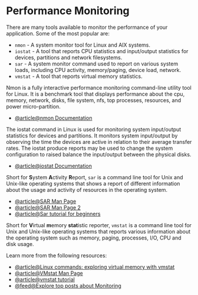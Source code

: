 # Performance Monitoring

There are many tools available to monitor the performance of your application. Some of the most popular are:

- `nmon` - A system monitor tool for Linux and AIX systems.
- `iostat` - A tool that reports CPU statistics and input/output statistics for devices, partitions and network filesystems.
- `sar` - A system monitor command used to report on various system loads, including CPU activity, memory/paging, device load, network.
- `vmstat` - A tool that reports virtual memory statistics.

Nmon is a fully interactive performance monitoring command-line utility tool for Linux. It is a benchmark tool that displays performance about the cpu, memory, network, disks, file system, nfs, top processes, resources, and power micro-partition.

- [@article@nmon Documentation](https://www.ibm.com/docs/en/aix/7.2?topic=n-nmon-command)

The iostat command in Linux is used for monitoring system input/output statistics for devices and partitions. It monitors system input/output by observing the time the devices are active in relation to their average transfer rates. The iostat produce reports may be used to change the system configuration to raised balance the input/output between the physical disks.

- [@article@iostat Documentation](https://man7.org/linux/man-pages/man1/iostat.1.html)

Short for **S**ystem **A**ctivity **R**eport, `sar` is a command line tool for Unix and Unix-like operating systems that shows a report of different information about the usage and activity of resources in the operating system.

- [@article@SAR Man Page](https://man7.org/linux/man-pages/man1/sar.1.html)
- [@article@SAR Man Page 2](https://linux.die.net/man/1/sar)
- [@article@Sar tutorial for beginners](https://linuxhint.com/sar_linux_tutorial/)

Short for **V**irtual **m**emory **stat**istic reporter, `vmstat` is a command line tool for Unix and Unix-like operating systems that reports various information about the operating system such as memory, paging, processes, I/O, CPU and disk usage.

Learn more from the following resources:

- [@article@Linux commands: exploring virtual memory with vmstat](https://www.redhat.com/sysadmin/linux-commands-vmstat)
- [@article@VMstat Man Page](https://man7.org/linux/man-pages/man8/vmstat.8.html)
- [@article@vmstat tutorial](https://phoenixnap.com/kb/vmstat-command)
- [@feed@Explore top posts about Monitoring](https://app.daily.dev/tags/monitoring?ref=roadmapsh)
